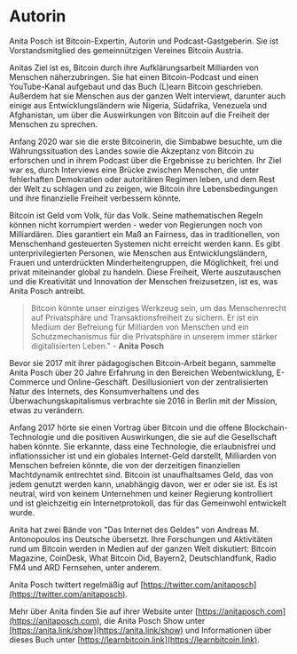 
# Autorin

Anita Posch ist Bitcoin-Expertin, Autorin und Podcast-Gastgeberin. Sie ist Vorstandsmitglied des gemeinnützigen Vereines Bitcoin Austria.

Anitas Ziel ist es, Bitcoin durch ihre Aufklärungsarbeit Milliarden von Menschen näherzubringen. Sie hat einen Bitcoin-Podcast und einen YouTube-Kanal aufgebaut und das Buch (L)earn Bitcoin geschrieben. Außerdem hat sie Menschen aus der ganzen Welt interviewt, darunter auch einige aus Entwicklungsländern wie Nigeria, Südafrika, Venezuela und Afghanistan, um über die Auswirkungen von Bitcoin auf die Freiheit der Menschen zu sprechen.

Anfang 2020 war sie die erste Bitcoinerin, die Simbabwe besuchte, um die Währungssituation des Landes sowie die Akzeptanz von Bitcoin zu erforschen und in ihrem Podcast über die Ergebnisse zu berichten. Ihr Ziel war es, durch Interviews eine Brücke zwischen Menschen, die unter fehlerhaften Demokratien oder autoritären Regimen leben, und dem Rest der Welt zu schlagen und zu zeigen, wie Bitcoin ihre Lebensbedingungen und ihre finanzielle Freiheit verbessern könnte.

Bitcoin ist Geld vom Volk, für das Volk. Seine mathematischen Regeln können nicht korrumpiert werden - weder von Regierungen noch von Milliardären. Dies garantiert ein Maß an Fairness, das in traditionellen, von Menschenhand gesteuerten Systemen nicht erreicht werden kann. Es gibt unterprivilegierten Personen, wie Menschen aus Entwicklungsländern, Frauen und unterdrückten Minderheitengruppen, die Möglichkeit, frei und privat miteinander global zu handeln. Diese Freiheit, Werte auszutauschen und die Kreativität und Innovation der Menschen freizusetzen, ist es, was Anita Posch antreibt.

> Bitcoin könnte unser einziges Werkzeug sein, um das Menschenrecht auf Privatsphäre und Transaktionsfreiheit zu sichern. Er ist ein Medium der Befreiung für Milliarden von Menschen und ein Schutzmechanismus für die Privatsphäre in unserem immer stärker digitalisierten Leben." - **Anita Posch**

Bevor sie 2017 mit ihrer pädagogischen Bitcoin-Arbeit begann, sammelte Anita Posch über 20 Jahre Erfahrung in den Bereichen Webentwicklung, E-Commerce und Online-Geschäft. Desillusioniert von der zentralisierten Natur des Internets, des Konsumverhaltens und des Überwachungskapitalismus verbrachte sie 2016 in Berlin mit der Mission, etwas zu verändern.

Anfang 2017 hörte sie einen Vortrag über Bitcoin und die offene Blockchain-Technologie und die positiven Auswirkungen, die sie auf die Gesellschaft haben könnte. Sie erkannte, dass eine Technologie, die erlaubnisfrei und inflationssicher ist und ein globales Internet-Geld darstellt, Milliarden von Menschen befreien könnte, die von der derzeitigen finanziellen Machtdynamik entrechtet sind. Bitcoin ist unaufhaltsames Geld, das von jedem genutzt werden kann, unabhängig davon, wer er oder sie ist. Es ist neutral, wird von keinem Unternehmen und keiner Regierung kontrolliert und ist gleichzeitig ein Internetprotokoll, das für das Gemeinwohl entwickelt wurde.

Anita hat zwei Bände von "Das Internet des Geldes" von Andreas M. Antonopoulos ins Deutsche übersetzt. Ihre Forschungen und Aktivitäten rund um Bitcoin werden in Medien auf der ganzen Welt diskutiert: Bitcoin Magazine, CoinDesk, What Bitcoin Did, Bayern2, Deutschlandfunk, Radio FM4 und ARD Fernsehen, unter anderem.

Anita Posch twittert regelmäßig auf [https://twitter.com/anitaposch](https://twitter.com/anitaposch).

Mehr über Anita finden Sie auf ihrer Website unter [https://anitaposch.com](https://anitaposch.com), die Anita Posch Show unter [https://anita.link/show](https://anita.link/show) und Informationen über dieses Buch unter [https://learnbitcoin.link](https://learnbitcoin.link).
